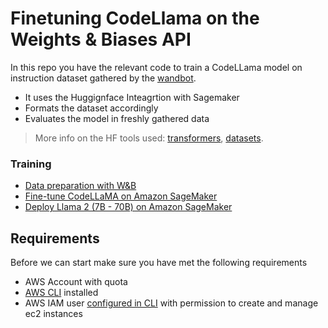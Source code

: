 # Finetuning CodeLlama on the Weights & Biases API

In this repo you have the relevant code to train a CodeLLama model on instruction dataset gathered by the [wandbot](github.com/wandb/wandbot).
- It uses the Huggignface Inteagrtion with Sagemaker
- Formats the dataset accordingly
- Evaluates the model in freshly gathered data

> More info on the HF tools used: [transformers](https://huggingface.co/docs/transformers/index), [datasets](https://huggingface.co/docs/datasets/index).

### Training
* [Data preparation with W&B](./training/01_data_prep.ipynb)
* [Fine-tune CodeLLaMA on Amazon SageMaker](./training/02_training_codellama.ipynb) 
* [Deploy Llama 2 (7B - 70B) on Amazon SageMaker](./inference/sagemaker-notebook.ipynb) 

## Requirements

Before we can start make sure you have met the following requirements

* AWS Account with quota
* [AWS CLI](https://docs.aws.amazon.com/cli/latest/userguide/getting-started-install.html) installed
* AWS IAM user [configured in CLI](https://docs.aws.amazon.com/cli/latest/userguide/cli-chap-configure.html) with permission to create and manage ec2 instances
